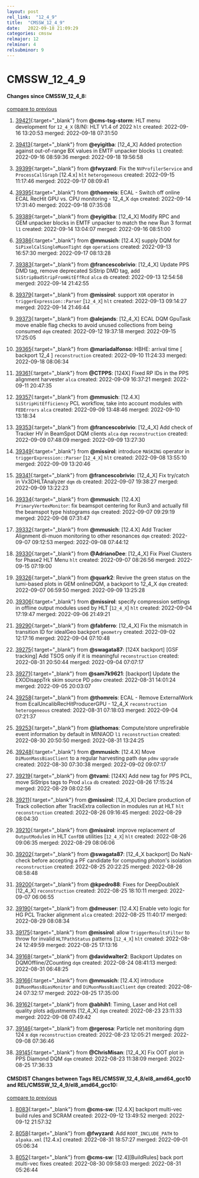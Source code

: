 ```yaml
---
layout: post
rel_link:  "12_4_9"
title:  "CMSSW_12_4_9"
date:   2022-09-18 21:09:29
categories: cmssw
relmajor: 12
relminor: 4
relsubminor: 9
---
```


# CMSSW_12_4_9
#### Changes since CMSSW_12_4_8:
[compare to previous](https://github.com/cms-sw/cmssw/compare/CMSSW_12_4_8...CMSSW_12_4_9)



1. [39421](http://github.com/cms-sw/cmssw/pull/39421){:target="_blank"}  from **@cms-tsg-storm**: HLT menu development for `12_4_X` (8/N): HLT V1.4 of 2022 `hlt` created: 2022-09-16 13:20:53 merged: 2022-09-18 07:31:50

2. [39413](http://github.com/cms-sw/cmssw/pull/39413){:target="_blank"}  from **@eyigitba**: [12_4_X] Added protection against out-of-range BX values in EMTF unpacker blocks `l1` created: 2022-09-16 08:59:36 merged: 2022-09-18 19:56:58

3. [39399](http://github.com/cms-sw/cmssw/pull/39399){:target="_blank"}  from **@fwyzard**: Fix the `NVProfilerService` and `ProcessCallGraph` [12.4.x] `hlt` `heterogeneous` created: 2022-09-15 11:17:46 merged: 2022-09-17 08:09:41

4. [39395](http://github.com/cms-sw/cmssw/pull/39395){:target="_blank"}  from **@thomreis**: ECAL - Switch off online ECAL RecHit GPU vs. CPU monitoring - 12_4_X `dqm` created: 2022-09-14 17:31:40 merged: 2022-09-18 07:35:08

5. [39389](http://github.com/cms-sw/cmssw/pull/39389){:target="_blank"}  from **@eyigitba**: [12_4_X] Modify RPC and GEM unpacker blocks in EMTF unpacker to match the new Run 3 format `l1` created: 2022-09-14 13:04:07 merged: 2022-09-16 08:51:00

6. [39386](http://github.com/cms-sw/cmssw/pull/39386){:target="_blank"}  from **@mmusich**: [12.4.X] supply DQM for `SiPixelCalSingleMuonTight` `dqm` `operations` created: 2022-09-13 16:57:30 merged: 2022-09-17 08:13:28

7. [39383](http://github.com/cms-sw/cmssw/pull/39383){:target="_blank"}  from **@francescobrivio**: [12_4_X] Update PPS DMD tag, remove deprecated SiStrip DMD tag, add `SiStripBadStripFromHitEffRcd` `alca` `db` created: 2022-09-13 12:54:58 merged: 2022-09-14 21:42:55

8. [39379](http://github.com/cms-sw/cmssw/pull/39379){:target="_blank"}  from **@missirol**: support `XOR` operator in `triggerExpression::Parser` [`12_4_X`] `hlt` created: 2022-09-13 09:14:27 merged: 2022-09-14 21:46:44

9. [39373](http://github.com/cms-sw/cmssw/pull/39373){:target="_blank"}  from **@alejands**: [12_4_X] ECAL DQM GpuTask move enable flag checks to avoid unused collections from being consumed `dqm` created: 2022-09-12 19:37:18 merged: 2022-09-15 17:25:05

10. [39365](http://github.com/cms-sw/cmssw/pull/39365){:target="_blank"}  from **@mariadalfonso**: HBHE: arrival time [ backport 12_4 ] `reconstruction` created: 2022-09-10 11:24:33 merged: 2022-09-18 08:06:34

11. [39361](http://github.com/cms-sw/cmssw/pull/39361){:target="_blank"}  from **@CTPPS**: [124X] Fixed RP IDs in the PPS alignment harvester `alca` created: 2022-09-09 16:37:21 merged: 2022-09-11 20:47:35

12. [39357](http://github.com/cms-sw/cmssw/pull/39357){:target="_blank"}  from **@mmusich**: [12.4.X] `SiStripHitEfficiency` PCL workflow, take into account modules with `FEDErrors` `alca` created: 2022-09-09 13:48:46 merged: 2022-09-10 13:18:34

13. [39353](http://github.com/cms-sw/cmssw/pull/39353){:target="_blank"}  from **@francescobrivio**: [12_4_X] Add check of Tracker HV in BeamSpot DQM clients `alca` `dqm` `reconstruction` created: 2022-09-09 07:48:09 merged: 2022-09-09 13:27:30

14. [39349](http://github.com/cms-sw/cmssw/pull/39349){:target="_blank"}  from **@missirol**: introduce `MASKING` operator in `triggerExpression::Parser` [`12_4_X`] `hlt` created: 2022-09-08 13:55:10 merged: 2022-09-09 13:20:46

15. [39341](http://github.com/cms-sw/cmssw/pull/39341){:target="_blank"}  from **@francescobrivio**: [12_4_X] Fix try/catch in Vx3DHLTAnalyzer `dqm` `db` created: 2022-09-07 19:38:27 merged: 2022-09-09 13:22:23

16. [39334](http://github.com/cms-sw/cmssw/pull/39334){:target="_blank"}  from **@mmusich**: [12.4.X] `PrimaryVertexMonitor`: fix beamspot centering for Run3 and actually fill the beamspot type histograms `dqm` created: 2022-09-07 09:29:19 merged: 2022-09-08 07:31:47

17. [39332](http://github.com/cms-sw/cmssw/pull/39332){:target="_blank"}  from **@mmusich**: [12.4.X] Add Tracker Alignment di-muon monitoring to other resonances `dqm` created: 2022-09-07 09:12:53 merged: 2022-09-08 07:44:12

18. [39330](http://github.com/cms-sw/cmssw/pull/39330){:target="_blank"}  from **@AdrianoDee**: [12_4_X] Fix Pixel Clusters for Phase2 HLT Menu  `hlt` created: 2022-09-07 08:26:56 merged: 2022-09-15 07:19:00

19. [39326](http://github.com/cms-sw/cmssw/pull/39326){:target="_blank"}  from **@quark2**: Revive the green status on the lumi-based plots in GEM onlineDQM, a backport to 12_4_X `dqm` created: 2022-09-07 06:59:50 merged: 2022-09-09 13:25:28

20. [39306](http://github.com/cms-sw/cmssw/pull/39306){:target="_blank"}  from **@missirol**: specify compression settings in offline output modules used by HLT [`12_4_X`] `hlt` created: 2022-09-04 17:19:47 merged: 2022-09-06 21:49:21

21. [39290](http://github.com/cms-sw/cmssw/pull/39290){:target="_blank"}  from **@fabferro**: [12_4_X] Fix the mismatch in transition ID for idealGeo backport `geometry` created: 2022-09-02 12:17:16 merged: 2022-09-04 07:10:48

22. [39275](http://github.com/cms-sw/cmssw/pull/39275){:target="_blank"}  from **@swagata87**: [124X backport] [GSF tracking] Add TSOS only if it is meaningful `reconstruction` created: 2022-08-31 20:50:44 merged: 2022-09-04 07:07:17

23. [39271](http://github.com/cms-sw/cmssw/pull/39271){:target="_blank"}  from **@sam7k9621**: [backport] Update the EXODisappTrk skim source PD `pdmv` created: 2022-08-31 14:01:24 merged: 2022-09-05 20:03:07

24. [39258](http://github.com/cms-sw/cmssw/pull/39258){:target="_blank"}  from **@thomreis**: ECAL - Remove ExternalWork from EcalUncalibRecHitProducerGPU - 12_4_X `reconstruction` `heterogeneous` created: 2022-08-31 07:18:03 merged: 2022-09-04 07:21:37

25. [39253](http://github.com/cms-sw/cmssw/pull/39253){:target="_blank"}  from **@lathomas**: Compute/store unprefirable event information by default in MINIAOD `l1` `reconstruction` created: 2022-08-30 20:50:50 merged: 2022-08-31 13:24:25

26. [39248](http://github.com/cms-sw/cmssw/pull/39248){:target="_blank"}  from **@mmusich**: [12.4.X] Move `DiMuonMassBiasClient` to a regular harvesting path `dqm` `pdmv` `upgrade` created: 2022-08-30 07:30:38 merged: 2022-09-02 09:07:17

27. [39219](http://github.com/cms-sw/cmssw/pull/39219){:target="_blank"}  from **@tvami**: [124X] Add new tag for PPS PCL, move SiStrips tags to Prod `alca` `db` created: 2022-08-26 17:15:24 merged: 2022-08-29 08:02:56

28. [39211](http://github.com/cms-sw/cmssw/pull/39211){:target="_blank"}  from **@missirol**: [12_4_X] Declare production of Track collection after TrackExtra collection in modules run at HLT `hlt` `reconstruction` created: 2022-08-26 09:16:45 merged: 2022-08-29 08:04:30

29. [39210](http://github.com/cms-sw/cmssw/pull/39210){:target="_blank"}  from **@missirol**: improve replacement of `OutputModule`s in HLT `ConfDB` utilities [`12_4_X`] `hlt` created: 2022-08-26 09:06:35 merged: 2022-08-29 08:06:06

30. [39202](http://github.com/cms-sw/cmssw/pull/39202){:target="_blank"}  from **@swagata87**: [12_4_X backport] Do NaN-check before accepting a PF candidate for computing photon's isolation `reconstruction` created: 2022-08-25 20:22:25 merged: 2022-08-26 08:58:48

31. [39200](http://github.com/cms-sw/cmssw/pull/39200){:target="_blank"}  from **@kpedro88**: Fixes for DeepDoubleX [12_4_X] `reconstruction` created: 2022-08-25 18:10:11 merged: 2022-09-07 06:06:55

32. [39190](http://github.com/cms-sw/cmssw/pull/39190){:target="_blank"}  from **@dmeuser**: [12.4.X]  Enable veto logic for HG PCL Tracker alignment `alca` created: 2022-08-25 11:40:17 merged: 2022-08-29 08:08:34

33. [39175](http://github.com/cms-sw/cmssw/pull/39175){:target="_blank"}  from **@missirol**: allow `TriggerResultsFilter` to throw for invalid `HLTPathStatus` patterns [`12_4_X`] `hlt` created: 2022-08-24 12:49:59 merged: 2022-08-25 17:13:16

34. [39168](http://github.com/cms-sw/cmssw/pull/39168){:target="_blank"}  from **@davidwalter2**: Backport Updates on DQMOffline/ZCounting `dqm` created: 2022-08-24 08:41:13 merged: 2022-08-31 06:48:25

35. [39166](http://github.com/cms-sw/cmssw/pull/39166){:target="_blank"}  from **@mmusich**: [12.4.X] introduce `DiMuonMassBiasMonitor` and `DiMuonMassBiasClient`  `dqm` created: 2022-08-24 07:32:17 merged: 2022-08-25 17:35:00

36. [39162](http://github.com/cms-sw/cmssw/pull/39162){:target="_blank"}  from **@abhih1**: Timing, Laser and Hot cell quality plots adjustments  [12_4_X] `dqm` created: 2022-08-23 23:11:33 merged: 2022-09-08 07:49:42

37. [39146](http://github.com/cms-sw/cmssw/pull/39146){:target="_blank"}  from **@rgerosa**: Particle net monitoring dqm 124 x `dqm` `reconstruction` created: 2022-08-23 12:05:21 merged: 2022-09-08 07:36:46

38. [39145](http://github.com/cms-sw/cmssw/pull/39145){:target="_blank"}  from **@ChrisMisan**: [12_4_X] Fix OOT plot in PPS Diamond DQM `dqm` created: 2022-08-23 11:38:09 merged: 2022-08-25 17:36:33

#### CMSDIST Changes between Tags REL/CMSSW_12_4_8/el8_amd64_gcc10 and REL/CMSSW_12_4_9/el8_amd64_gcc10:
[compare to previous](https://github.com/cms-sw/cmsdist/compare/REL/CMSSW_12_4_8/el8_amd64_gcc10...REL/CMSSW_12_4_9/el8_amd64_gcc10)



1. [8083](http://github.com/cms-sw/cmsdist/pull/8083){:target="_blank"}  from **@cms-sw**: [12.4.X] backport multi-vec build rules and SCRAM created: 2022-09-12 13:49:52 merged: 2022-09-12 21:57:32

2. [8058](http://github.com/cms-sw/cmsdist/pull/8058){:target="_blank"}  from **@fwyzard**: Add `ROOT_INCLUDE_PATH` to `alpaka.xml` [12.4.x] created: 2022-08-31 18:57:27 merged: 2022-09-01 05:06:34

3. [8052](http://github.com/cms-sw/cmsdist/pull/8052){:target="_blank"}  from **@cms-sw**: [12.4][BuildRules] back port multi-vec fixes created: 2022-08-30 09:58:03 merged: 2022-08-31 05:26:44
